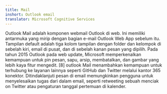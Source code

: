```yaml
---
title: Mail
inshort: Outlook email
translator: Microsoft Cognitive Services
---
```


Outlook Mail adalah komponen webmail Outlook di web. Ini memiliki antarmuka yang mirip dengan bagian e-mail Outlook Web App sebelum itu. Tampilan default adalah tiga kolom tampilan dengan folder dan kelompok di sebelah kiri, email di pusat, dan di sebelah kanan pesan yang dipilih. Pada tahun 2015 Outlook pada web update, Microsoft memperkenalkan kemampuan untuk pin pesan, sapu, arsip, membatalkan, dan gambar yang lebih kaya fitur mengedit. [8] outlook Mail menambahkan kemampuan untuk terhubung ke layanan lainnya seperti GitHub dan Twitter melalui kantor 365 konektor. Ditindaklanjuti pesan di email memungkinkan pengguna untuk menyelesaikan tugas dari dalam email, seperti retweeting sebuah menciak on Twitter atau pengaturan tanggal pertemuan di kalender. 





